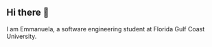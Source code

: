 ## Hi there 👋

 I am Emmanuela, a software engineering student at Florida Gulf Coast University. 

 <!-- 
 I am interested in technology and why
 
 
 
 Outside of engineering, I am interested ... 
 -->
